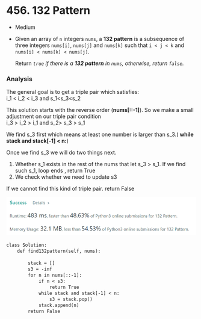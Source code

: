 # 456. 132 Pattern

* Medium
*   Given an array of `n` integers `nums`, a **132 pattern** is a subsequence of three integers `nums[i]`, `nums[j]` and `nums[k]` such that `i < j < k` and `nums[i] < nums[k] < nums[j]`.

    Return _`true` if there is a **132 pattern** in `nums`, otherwise, return `false`._

### Analysis&#x20;

The general goal is to get a triple pair which satisfies:\
i\_1 < i\_2 < i\_3 and s\_1\<s\_3\<s\_2

This solution starts with the reverse order (**nums\[::-1]**). So we make a small adjustment on our triple pair condition\
i\_3 > i\_2 > i\_1 and s\_2> s\_3 > s\_1

We find s\_3 first which means at least one number is larger than s\_3.( **while stack and stack\[-1] < n:**)

Once we find s\_3 we will do two things next.

1. Whether s\_1 exists in the rest of the nums that let s\_3 > s\_1. If we find such s\_1, loop ends , return True
2. We check whether we need to update s3

If we cannot find this kind of triple pair. return False

![](<../../.gitbook/assets/image (22).png>)

```
class Solution:
    def find132pattern(self, nums):

        stack = []
        s3 = -inf
        for n in nums[::-1]:
            if n < s3:
                return True
            while stack and stack[-1] < n:
                s3 = stack.pop()
            stack.append(n)
        return False
```

